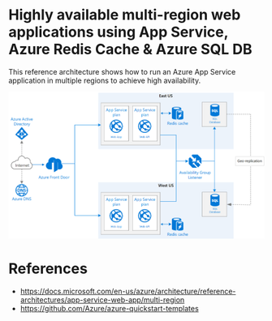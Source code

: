 # Highly available multi-region web applications using App Service, Azure Redis Cache &amp; Azure SQL DB
This reference architecture shows how to run an Azure App Service application in multiple regions to achieve high availability.

![Azure Architecture](docs/app-service-reference-architectures.png)

# References

- https://docs.microsoft.com/en-us/azure/architecture/reference-architectures/app-service-web-app/multi-region
- https://github.com/Azure/azure-quickstart-templates
